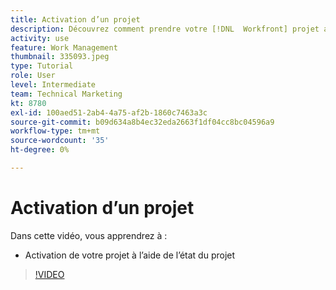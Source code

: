```yaml
---
title: Activation d’un projet
description: Découvrez comment prendre votre [!DNL  Workfront] projet actif à l’aide de l’état du projet.
activity: use
feature: Work Management
thumbnail: 335093.jpeg
type: Tutorial
role: User
level: Intermediate
team: Technical Marketing
kt: 8780
exl-id: 100aed51-2ab4-4a75-af2b-1860c7463a3c
source-git-commit: b09d634a8b4ec32eda2663f1df04cc8bc04596a9
workflow-type: tm+mt
source-wordcount: '35'
ht-degree: 0%

---
```


# Activation d’un projet

Dans cette vidéo, vous apprendrez à :

* Activation de votre projet à l’aide de l’état du projet

>[!VIDEO](https://video.tv.adobe.com/v/335093/?quality=12)
